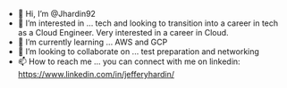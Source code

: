- 👋 Hi, I’m @Jhardin92
- 👀 I’m interested in ... tech and looking to transition into a career in tech as a Cloud Engineer. Very interested in a career in Cloud.
- 🌱 I’m currently learning ... AWS and GCP
- 💞️ I’m looking to collaborate on ... test preparation and networking
- 📫 How to reach me ... you can connect with me on linkedin: 
https://www.linkedin.com/in/jefferyhardin/
<!---
Jhardin92/Jhardin92 is a ✨ special ✨ repository because its `README.md` (this file) appears on your GitHub profile.
You can click the Preview link to take a look at your changes.
--->
